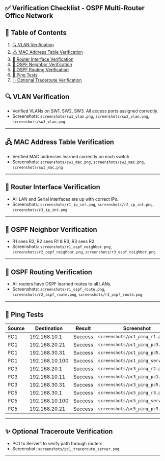 ## ✅ Verification Checklist - OSPF Multi-Router Office Network

## 📑 Table of Contents

1. [🔍 VLAN Verification](#-vlan-verification)
2. [🖧 MAC Address Table Verification](#-mac-address-table-verification)
3. [📡 Router Interface Verification](#-router-interface-verification)
4. [🤝 OSPF Neighbor Verification](#-ospf-neighbor-verification)
5. [🧭 OSPF Routing Verification](#-ospf-routing-verification)
6. [📶 Ping Tests](#-ping-tests)
7. [✨ Optional Traceroute Verification](#-optional-traceroute-verification)



## 🔍 VLAN Verification
- Verified VLANs on SW1, SW2, SW3. All access ports assigned correctly.
- Screenshots: `screenshots/sw1_vlan.png`, `screenshots/sw2_vlan.png`, `screenshots/sw3_vlan.png`
---
## 🖧 MAC Address Table Verification
- Verified MAC addresses learned correctly on each switch.
- Screenshots: `screenshots/sw1_mac.png`, `screenshots/sw2_mac.png`, `screenshots/sw3_mac.png`
---
## 📡 Router Interface Verification
- All LAN and Serial interfaces are up with correct IPs.
- Screenshots: `screenshots/r1_ip_int.png`, `screenshots/r2_ip_int.png`, `screenshots/r3_ip_int.png`
---
## 🤝 OSPF Neighbor Verification
- R1 sees R2, R2 sees R1 & R3, R3 sees R2.
- Screenshots: `screenshots/r1_ospf_neighbor.png`, `screenshots/r2_ospf_neighbor.png`, `screenshots/r3_ospf_neighbor.png`
---
## 🧭 OSPF Routing Verification
- All routers have OSPF learned routes to all LANs.
- Screenshots: `screenshots/r1_ospf_route.png`, `screenshots/r2_ospf_route.png`, `screenshots/r3_ospf_route.png`
---
## 📶 Ping Tests

| Source | Destination | Result | Screenshot |
|--------|------------|--------|------------|
| PC1    | 192.168.10.1 | Success | `screenshots/pc1_ping_r1.png` |
| PC1    | 192.168.20.21 | Success | `screenshots/pc1_ping_pc3.png` |
| PC1    | 192.168.30.31 | Success | `screenshots/pc1_ping_pc5.png` |
| PC1    | 192.168.10.100 | Success | `screenshots/pc1_ping_server.png` |
| PC3    | 192.168.20.1 | Success | `screenshots/pc3_ping_r2.png` |
| PC3    | 192.168.10.11 | Success | `screenshots/pc3_ping_pc1.png` |
| PC3    | 192.168.30.31 | Success | `screenshots/pc3_ping_pc5.png` |
| PC5    | 192.168.30.1 | Success | `screenshots/pc5_ping_r3.png` |
| PC5    | 192.168.10.100 | Success | `screenshots/pc5_ping_server.png` |
| PC5    | 192.168.20.21 | Success | `screenshots/pc5_ping_pc3.png` |
---
## ✨ Optional Traceroute Verification
- PC1 to Server1 to verify path through routers.
- Screenshot: `screenshots/pc1_traceroute_server.png`

---
